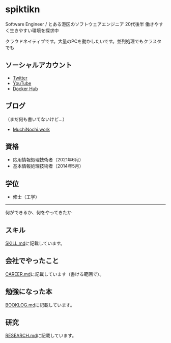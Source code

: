 # spiktikn

Software Engineer / とある港区のソフトウェアエンジニア 20代後半 働きやすく生きやすい環境を探求中

クラウドネイティブです。大量のPCを動かしたいです。並列処理でもクラスタでも

## ソーシャルアカウント

- [Twitter](https://twitter.com/spiktikn)
- [YouTube](https://www.youtube.com/channel/UCBTgKMkQ20hh_9p8IepY05g)
- [Docker Hub](https://hub.docker.com/u/spiktikn)

## ブログ
（まだ何も書いてないけど...）
- [MuchiNochi.work](https://muchinochi.work/)

## 資格
- 応用情報処理技術者（2021年6月）
- 基本情報処理技術者（2014年5月）

## 学位
- 修士（工学）

---

何ができるか、何をやってきたか

## スキル
[SKILL.md](SKILL.md)に記載しています。

## 会社でやったこと
[CAREER.md](CAREER.md)に記載しています（書ける範囲で）。

## 勉強になった本
[BOOKLOG.md](BOOKLOG.md)に記載しています。

## 研究
[RESEARCH.md](RESEARCH.md)に記載しています。
